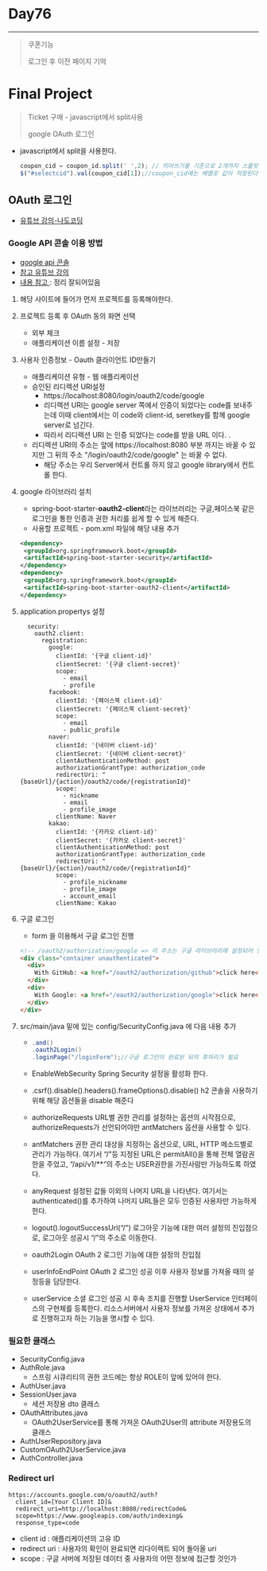 # Day76

---

> 쿠폰기능 
>
> 로그인 후 이전 페이지 기억 

# Final Project

>Ticket 구매 - javascript에서 split사용 
>
>google OAuth 로그인 

- javascript에서 split을 사용한다. 

  ```javascript
  coupon_cid = coupon_id.split(' ',2); // 띄어쓰기를 기준으로 2개까지 스플릿 한다. 
  $("#selectcid").val(coupon_cid[1]);//coupon_cid에는 배열로 값이 저장된다. 따라서 index를 적어주면 split한 값을 꺼낼 수 있다. 
  ```

## OAuth 로그인 

- [유튜브 강의-나도코딩](https://opentutorials.org/course/2473/16571)

### Google API 콘솔 이용 방법 

- [google api 콘솔](https://console.cloud.google.com/apis/)
- [참고 유튜브 강의](https://www.youtube.com/watch?v=9ui2i-SgBpk)
- [내용 참고 ](https://deeplify.dev/back-end/spring/oauth2-social-login) : 정리 잘되어있음 

1. 해당 사이트에 들어가 먼저 프로젝트를 등록해야한다. 

2. 프로젝트 등록 후 OAuth 동의 화면 선택 

   - 외부 체크 
   - 애플리케이션 이름 설정 - 저장

3. 사용자 인증정보 - Oauth 클라이언트 ID만들기 

   - 애플리케이션 유형 - 웹 애플리케이션 
   - 승인된 리디렉션 URI설정
     - https://localhost:8080/login/oauth2/code/google
     - 리디렉션 URI는 google server 쪽에서 인증이 되었다는 code를 보내주는데 이때 client에서는 이 code와 client-id, seretkey를 함께 google server로 넘긴다.
     - 따라서 리디렉션 URI 는 인증 되었다는 code를 받을 URL 이다. .
   - 리디렉션 URI의 주소는 앞에 https://localhost:8080 부분 까지는 바꿀 수 있지만 그 뒤의 주소 "/login/oauth2/code/google" 는 바꿀 수 없다. 
     - 해당 주소는 우리 Server에서 컨트롤 하지 않고 google library에서 컨트롤 한다. 

4. google 라이브러리 설치 

   - spring-boot-starter-**oauth2-client**라는 라이브러리는 구글,페이스북 같은 로그인을 통한 인증과 권한 처리를 쉽게 할 수 있게 해준다. 
   - 사용할 프로젝트 - pom.xml 파일에 해당 내용 추가 

   ```xml
   <dependency>
   	<groupId>org.springframework.boot</groupId>
   	<artifactId>spring-boot-starter-security</artifactId>
   </dependency>
   <dependency>
   	<groupId>org.springframework.boot</groupId>
   	<artifactId>spring-boot-starter-oauth2-client</artifactId>
   </dependency>
   ```

5. application.propertys 설정

   ```properties
     security:
       oauth2.client:
         registration:
           google:
             clientId: '{구글 client-id}'
             clientSecret: '{구글 client-secret}'
             scope:
               - email
               - profile
           facebook:
             clientId: '{페이스북 client-id}'
             clientSecret: '{페이스북 client-secret}'
             scope:
               - email
               - public_profile
           naver:
             clientId: '{네이버 client-id}'
             clientSecret: '{네이버 client-secret}'
             clientAuthenticationMethod: post
             authorizationGrantType: authorization_code
             redirectUri: "{baseUrl}/{action}/oauth2/code/{registrationId}"
             scope:
               - nickname
               - email
               - profile_image
             clientName: Naver
           kakao:
             clientId: '{카카오 client-id}'
             clientSecret: '{카카오 client-secret}'
             clientAuthenticationMethod: post
             authorizationGrantType: authorization_code
             redirectUri: "{baseUrl}/{action}/oauth2/code/{registrationId}"
             scope:
               - profile_nickname
               - profile_image
               - account_email
             clientName: Kakao
   ```

   

6. 구글 로그인 

   - form 을 이용해서 구글 로그인 진행 

   ```html
   <!-- /oauth2/authorization/google => 이 주소는 구글 라이브러리에 설정되어 있어 고정된 주소이다.  -->
   <div class="container unauthenticated">
     <div>
       With GitHub: <a href="/oauth2/authorization/github">click here</a>
     </div>
     <div>
       With Google: <a href="/oauth2/authorization/google">click here</a>
     </div>
   </div>
   ```

7. src/main/java 밑에 있는 config/SecurityConfig.java 에 다음 내용 추가 

   - ```java
     .and()
     .oauth2Login()
     .loginPage("/loginForm");//구글 로그인이 완료된 뒤의 후처리가 필요 
     ```
     
   - EnableWebSecurity
     Spring Security 설정을 활성화 한다.
     
   - .csrf().disable().headers().frameOptions().disable()
     h2 콘솔을 사용하기 위해 해당 옵션들을 disable 해준다
   
   - authorizeRequests
     URL별 권한 관리를 설정하는 옵션의 시작점으로, authorizeRequests가 선언되어야만 antMatchers 옵션을 사용할 수 있다.
   
   - antMatchers
     권한 관리 대상을 지정하는 옵션으로, URL, HTTP 메소드별로 관리가 가능하다.
     여기서 “/”등 지정된 URL은 permitAll()을 통해 전체 열람권한을 주었고, “/api/v1/**“의 주소는 USER권한을 가진사람만 가능하도록 하였다.
   
   - anyRequest
     설정된 값들 이외의 나머지 URL을 나타낸다. 여기서는 authenticated()를 추가하여 나머지 URL들은 모두 인증된 사용자만 가능하게 한다.
   
   - logout().logoutSuccessUrl(“/”)
     로그아웃 기능에 대한 여러 설정의 진입점으로, 로그아웃 성공시 “/”의 주소로 이동한다.
   
   - oauth2Login
     OAuth 2 로그인 기능에 대한 설정의 진입점
   
   - userInfoEndPoint
     OAuth 2 로그인 성공 이후 사용자 정보를 가져올 때의 설정등을 담당한다.
   
   - userService
     소셜 로그인 성공 시 후속 조치를 진행할 UserService 인터페이스의 구현체를 등록한다. 리소스서버에서
     사용자 정보를 가져온 상태에서 추가로 진행하고자 하는 기능을 명시할 수 있다.

### 필요한 클래스 

- SecurityConfig.java
- AuthRole.java 
  - 스프링 시큐리티의 권한 코드에는 항상 ROLE이 앞에 있어야 한다. 
- AuthUser.java
- SessionUser.java
  - 세션 저장용 dto 클래스
- OAuthAttributes.java
  - OAuth2UserService를 통해 가져온 OAuth2User의 attribute 저장용도의 클래스 
- AuthUserRepository.java
- CustomOAuth2UserService.java
- AuthController.java

### Redirect url

```
https://accounts.google.com/o/oauth2/auth?
  client_id=[Your Client ID]&
  redirect_uri=http://localhost:8080/redirectCode&
  scope=https://www.googleapis.com/auth/indexing&
  response_type=code
```

- client id : 애플리케이션의 고유 ID
- redirect uri : 사용자의 확인이 완료되면 리다이렉트 되어 돌아올 uri
- scope : 구글 서버에 저장된 데이터 중 사용자의 어떤 정보에 접근할 것인가
